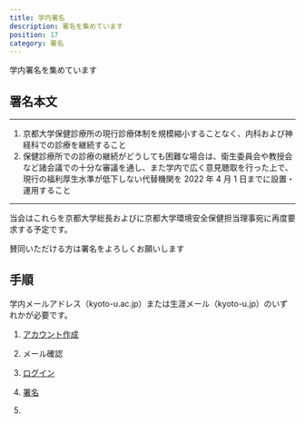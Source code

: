 ```yaml
---
title: 学内署名
description: 署名を集めています
position: 17
category: 署名
---
```


学内署名を集めています

## 署名本文

___
1. 京都大学保健診療所の現行診療体制を規模縮小することなく、内科および神経科での診療を継続すること
2. 保健診療所での診療の継続がどうしても困難な場合は、衛生委員会や教授会など諸会議での十分な審議を通し、また学内で広く意見聴取を行った上で、現行の福利厚生水準が低下しない代替機関を 2022 年 4 月 1 日までに設置・運用すること
___

当会はこれらを京都大学総長およびに京都大学環境安全保健担当理事宛に再度要求する予定です。

賛同いただける方は署名をよろしくお願いします

## 手順

学内メールアドレス（kyoto-u.ac.jp）または生涯メール（kyoto-u.jp）のいずれかが必要です。

1. [アカウント作成](/signup)

1. メール確認

1. [ログイン](/signin)

1. [署名](/signature-edit)

1. <sign-out></sign-out>
